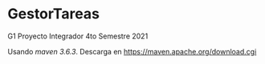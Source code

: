 # GestorTareas

G1 Proyecto Integrador 4to Semestre 2021

Usando *maven 3.6.3*. Descarga en https://maven.apache.org/download.cgi
